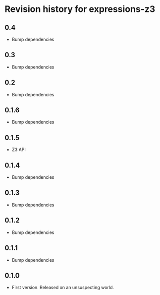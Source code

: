 # Revision history for expressions-z3

## 0.4

* Bump dependencies

## 0.3

* Bump dependencies

## 0.2

* Bump dependencies

## 0.1.6

* Bump dependencies

## 0.1.5

* Z3 API

## 0.1.4

* Bump dependencies

## 0.1.3

* Bump dependencies

## 0.1.2

* Bump dependencies

## 0.1.1

* Bump dependencies

## 0.1.0

* First version. Released on an unsuspecting world.
